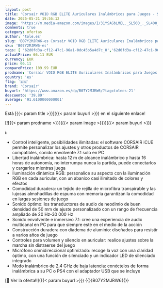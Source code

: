 ```yaml
---
layout: post
title: 'Corsair VOID RGB ELITE Auriculares Inalámbricos para Juegos - Sonido Envolvente 7.1 - Micrófono Omnidireccional - Almohadillas de Malla de Microfibra - Compatible iCUE - PC  Mac  PS5  PS4 - Carbono'
date: 2025-05-21 19:56:12
image: 'https://m.media-amazon.com/images/I/31YSAGbLMEL._SL500_._SL400_.jpg'
comments: true
category: ofertas
author: 'tole.es'
slug: 'B07Y2MJRW6-es Corsair VOID RGB ELITE Auriculares Inalámbricos para...'
sku: 'B07Y2MJRW6-es'
tags: [ '62d0fd3a-cf12-47c1-96a1-0dc45b5a4d7c_0','62d0fd3a-cf12-47c1-96a1-0dc45b5a4d7c_7201','Accesorios para Juegos PC','Accesorios para PlayStation 5','Accessories  gaming','Arborist Merchandising Root','Auriculares gaming para PC','Auriculares para PlayStation 5','Hardware y juegos para PlayStation 5','Informática','Juegos y Accesorios para PC','Self Service','Special Features Stores','Videojuegos','corsair','ps4','ps5','🇪🇸', ]
actualPrice: 66.11 EUR
currency: EUR
price: 66.11
comparePrice: 109.99 EUR
prodname: 'Corsair VOID RGB ELITE Auriculares Inalámbricos para Juegos - Sonido Envolvente 7.1 - Micrófono Omnidireccional - Almohadillas de Malla de Microfibra - Compatible iCUE - PC  Mac  PS5  PS4 - Carbono'
country: 'es'
flag: '🇪🇸'
brand: 'Corsair'
buyurl: 'https://www.amazon.es/dp/B07Y2MJRW6/?tag=tolees-21'
descuento: '39.89'
average: '91.6100000000001'
---
```


Está [{{< param title >}}]({{< param buyurl >}}) en el siguiente enlace!

[![{{< param prodname >}}]({{< param image >}})]({{< param buyurl >}})

ℹ️:

- Control inteligente, posibilidades ilimitadas: el software CORSAIR iCUE permite personalizar los ajustes y otros productos de CORSAIR compatibles, sonido envolvente 7.1 solo en PC
- Libertad inalámbrica: hasta 12 m de alcance inalámbrico y hasta 16 horas de autonomía, no interrumpa nunca la partida, puede conectarlos y cargarlos mientras juega
- Iluminación dinámica RGB: personalice su aspecto con la iluminación RGB en cada auricular, con un abanico casi ilimitado de colores y efectos
- Comodidad duradera: un tejido de rejilla de microfibra transpirable y las lujosas almohadillas de espuma con memoria garantizan la comodidad en largas sesiones de juego
- Sonido óptimo: los transductores de audio de neodimio de buen densidad de 50 mm de ajuste personalizado con un rango de frecuencia ampliado de 20 Hz-30 000 Hz
- Sonido envolvente e inmersivo 7.1: cree una experiencia de audio multicanal en PC para que siempre esté en el medio de la acción
- Construcción duradera con diadema de aluminio: diseñados para resistir a varios años de juego
- Controles para volumen y silencio en auricular: realice ajustes sobre la marcha sin distraerse del juego
- Micrófono omnidireccional optimizado: recoge la voz con una claridad óptimo, con una función de silenciado y un indicador LED de silenciado integrado
- Modo inalámbrico de 2,4 GHz de baja latencia: conéctelos de forma inalámbrica a su PC o PS4 con el adaptador USB que se incluye

[🛒 Ver la oferta!!]({{< param buyurl >}})
{{<world>}}B07Y2MJRW6{{</world>}}
